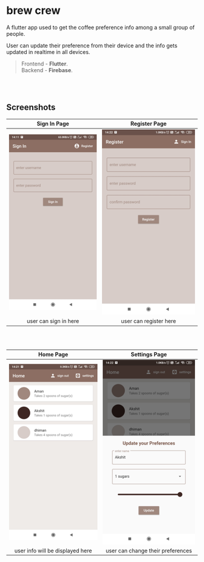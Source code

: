 # brew crew

A flutter app used to get the coffee preference info among a small group of people.

User can update their preference from their device and the info gets updated in realtime in all devices.

>Frontend - **Flutter**.\
>Backend - **Firebase**.

<br></br>

## Screenshots

| **Sign In Page** |  **Register Page** |
| :------: | :----: |
|<img src="assets\signIn.jpg" />|<img src="assets\reg.jpg"/>|
|user can sign in here|user can register here|

<br></br>


| **Home Page** |  **Settings Page** |
| :------: | :----: |
|<img src="assets\main.jpg" />|<img src="assets\settings.jpg"/>|
|user info will be displayed here|user can change their preferences|




